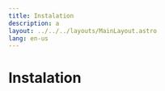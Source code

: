 ```yaml
---
title: Instalation
description: a
layout: ../../../layouts/MainLayout.astro
lang: en-us
---
```


# Instalation
